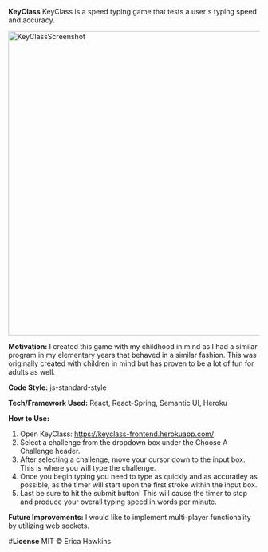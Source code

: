 **KeyClass**
KeyClass is a speed typing game that tests a user's typing speed and accuracy. 

<img width="609" alt="KeyClassScreenshot" src="https://user-images.githubusercontent.com/46728814/78304130-a0b83580-7503-11ea-9783-2540d3425b29.png">

**Motivation:**
I created this game with my childhood in mind as I had a similar program in my elementary years that behaved in a similar fashion. This was originally created with children in mind but has proven to be a lot of fun for adults as well. 

**Code Style:**
js-standard-style

**Tech/Framework Used:**
React,
React-Spring, 
Semantic UI, 
Heroku 

**How to Use:**

1. Open KeyClass: https://keyclass-frontend.herokuapp.com/
2. Select a challenge from the dropdown box under the Choose A Challenge header. 
3. After selecting a challenge, move your cursor down to the input box. This is where you will type the challenge. 
4. Once you begin typing you need to type as quickly and as accuratley as possible, as the timer will start upon the first stroke within the input box. 
5. Last be sure to hit the submit button! This will cause the timer to stop and produce your overall typing speed in words per minute. 

**Future Improvements:**
I would like to implement multi-player functionality by utilizing web sockets. 

#**License**
MIT © Erica Hawkins 
